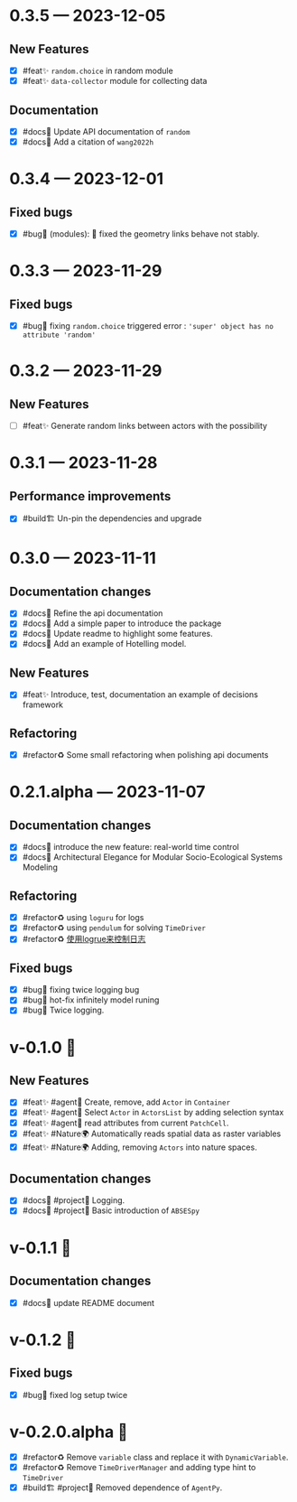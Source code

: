 
<a id='changelog-0.3.5'></a>
# 0.3.5 — 2023-12-05

## New Features

- [x] #feat✨ `random.choice` in random module
- [x] #feat✨ `data-collector` module for collecting data

## Documentation

- [x] #docs📄 Update API documentation of `random`
- [x] #docs📄 Add a citation of `wang2022h`

<a id='changelog-0.3.4'></a>
# 0.3.4 — 2023-12-01

## Fixed bugs

- [x] #bug🐛 (modules): :bug: fixed the geometry links behave not stably.

<a id='changelog-0.3.3'></a>
# 0.3.3 — 2023-11-29

## Fixed bugs

- [x] #bug🐛 fixing `random.choice` triggered error : `'super' object has no attribute 'random'`

<a id='changelog-0.3.2'></a>
# 0.3.2 — 2023-11-29

## New Features

- [ ] #feat✨ Generate random links between actors with the possibility

<a id='changelog-0.3.1'></a>
# 0.3.1 — 2023-11-28

## Performance improvements

- [x] #build🏗 Un-pin the dependencies and upgrade

<a id='changelog-0.3.0'></a>
# 0.3.0 — 2023-11-11

## Documentation changes

- [x] #docs📄 Refine the api documentation
- [x] #docs📄 Add a simple paper to introduce the package
- [x] #docs📄 Update readme to highlight some features.
- [x] #docs📄 Add an example of Hotelling model.

## New Features

- [x] #feat✨ Introduce, test, documentation an example of decisions framework

## Refactoring

- [x] #refactor♻️ Some small refactoring when polishing api documents

<a id='changelog-0.2.1.alpha'></a>
# 0.2.1.alpha — 2023-11-07

## Documentation changes

- [x] #docs📄 introduce the new feature: real-world time control
- [x] #docs📄 Architectural Elegance for Modular Socio-Ecological Systems Modeling

## Refactoring

- [x] #refactor♻️ using `loguru` for logs
- [x] #refactor♻️ using `pendulum` for solving `TimeDriver`
- [x] #refactor♻️ [使用logrue来控制日志](https://github.com/Delgan/loguru)

## Fixed bugs

- [x] #bug🐛 fixing twice logging bug
- [x] #bug🐛 hot-fix infinitely model runing
- [x] #bug🐛 Twice logging.

# v-0.1.0 🎉

## New Features

- [x] #feat✨  #agent🤖️  Create, remove, add `Actor` in `Container`
- [x] #feat✨  #agent🤖️  Select `Actor` in `ActorsList` by adding selection syntax
- [x] #feat✨  #agent🤖️  read attributes from current `PatchCell`.
- [x] #feat✨  #Nature🌍 Automatically reads spatial data as raster variables
- [x] #feat✨  #Nature🌍 Adding, removing `Actors` into nature spaces.

## Documentation changes

- [x] #docs📄  #project🎉 Logging.
- [x] #docs📄 #project🎉 Basic introduction of `ABSESpy`

# v-0.1.1 🎉

## Documentation changes

- [x] #docs📄 update README document

# v-0.1.2 🎉

## Fixed bugs

- [x] #bug🐛 fixed log setup twice

# v-0.2.0.alpha 🎉

- [x] #refactor♻️ Remove `variable` class and replace it with `DynamicVariable`.
- [x] #refactor♻️ Remove `TimeDriverManager` and adding type hint to `TimeDriver`
- [x] #build🏗 #project🎉 Removed dependence of `AgentPy`.
